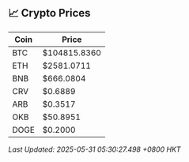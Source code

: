 ## 📈 Crypto Prices

| Coin | Price |
| ---- | ----- |
| BTC | $104815.8360 |
| ETH | $2581.0711 |
| BNB | $666.0804 |
| CRV | $0.6889 |
| ARB | $0.3517 |
| OKB | $50.8951 |
| DOGE | $0.2000 |

_Last Updated: 2025-05-31 05:30:27.498 +0800 HKT_